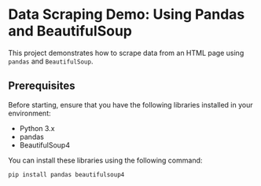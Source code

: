 # Data Scraping Demo: Using Pandas and BeautifulSoup

This project demonstrates how to scrape data from an HTML page using `pandas` and `BeautifulSoup`.

## Prerequisites

Before starting, ensure that you have the following libraries installed in your environment:

- Python 3.x
- pandas
- BeautifulSoup4


You can install these libraries using the following command:

```bash
pip install pandas beautifulsoup4
